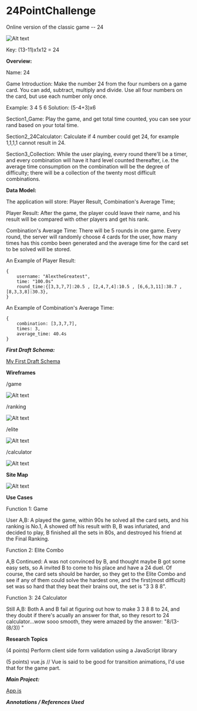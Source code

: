 # 24PointChallenge


Online version of the classic game -- 24

![Alt text](/documentation/cards1.jpg?raw=true )



Key: (13-11)x1x12 = 24

**Overview:**

Name: 24

Game Introduction: Make the number 24 from the four numbers on a game card. You can add, subtract, multiply and divide. Use all four numbers on the card, but use each number only once.

Example: 3 4 5 6 Solution: (5-4+3)x6

Section1_Game: Play the game, and get total time counted, you can see your rand based on your total time.

Section2_24Calculator: Calculate if 4 number could get 24, for example 1,1,1,1 cannot result in 24.

Section3_Collection: While the user playing, every round there'll be a timer, and every combination will have it hard level counted thereafter, i.e. the average time consumption on the combination will be the degree of difficulty; there will be a collection of the twenty most difficult combinations.


**Data Model:**

The application will store: Player Result, Combination's Average Time;

Player Result: After the game, the player could leave their name, and his result will be compared with other players and get his rank.

Combination's Average Time: There will be 5 rounds in one game. Every round, the server will randomly choose 4 cards for the user, how many times has this combo been generated and the average time for the card set to be solved will be stored.

An Example of Player Result:
```
{
    username: "AlextheGreatest",
    time: "100.0s"
    round_time:{[3,3,7,7]:20.5 , [2,4,7,4]:10.5 , [6,6,3,11]:38.7 , [8,3,3,8]:30.3},
}
```
An Example of Combination's Average Time:
```
{
    combination: [3,3,7,7],
    times: 3,
    average_time: 40.4s
}
```

***First Draft Schema:***

[My First Draft Schema](https://github.com/suhan1996/24PointChallenge/blob/master/db.js)


**Wireframes**

/game

![Alt text](/documentation/demo_game.png?raw=true )

/ranking

![Alt text](/documentation/ranking.png?raw=true )

/elite

![Alt text](/documentation/elite.png?raw=true )

/calculator

![Alt text](/documentation/calculator.png?raw=true )

**Site Map**

![Alt text](/documentation/page.png?raw=true )

**Use Cases**

Function 1: Game

User A,B: A played the game, within 90s he solved all the card sets, and his ranking is No.1, A showed off his result with B, B was infuriated, and decided to play, B finished all the sets in 80s, and destroyed his friend at the Final Ranking.

Function 2: Elite Combo

A,B Continued: A was not convinced by B, and thought maybe B got some easy sets, so A invited B to come to his place and have a 24 duel. Of course, the card sets should be harder, so they get to the Elite Combo and see if any of them could solve the hardest one, and the first(most difficult) set was so hard that they beat their brains out, the set is "3 3 8 8".

Function 3: 24 Calculator

Still A,B: Both A and B fail at figuring out how to make 3 3 8 8 to 24, and they doubt if there's acually an answer for that, so they resort to 24 calculator...wow sooo smooth, they were amazed by the answer: "8/(3-(8/3))
"

**Research Topics**

(4 points) Perform client side form validation using a JavaScript library

(5 points) vue.js // Vue is said to be good for transition animations, I'd use that for the game part.


***Main Project:***

[App.js](https://github.com/suhan1996/24PointChallenge/blob/master/app.js)

***Annotations / References Used***

